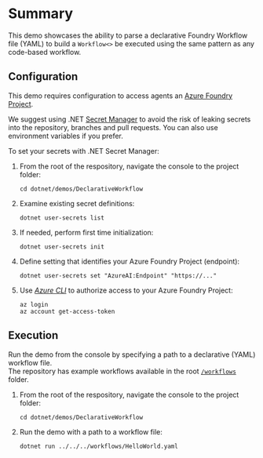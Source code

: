 ﻿# Summary

This demo showcases the ability to parse a declarative Foundry Workflow file (YAML) to build a `Workflow<>`
be executed using the same pattern as any code-based workflow.

## Configuration

This demo requires configuration to access agents an [Azure Foundry Project](https://learn.microsoft.com/azure/ai-foundry).

We suggest using .NET [Secret Manager](https://learn.microsoft.com/en-us/aspnet/core/security/app-secrets) 
to avoid the risk of leaking secrets into the repository, branches and pull requests. 
You can also use environment variables if you prefer.

To set your secrets with .NET Secret Manager:

1. From the root of the respository, navigate the console to the project folder:

    ```
    cd dotnet/demos/DeclarativeWorkflow
    ```

2. Examine existing secret definitions:

    ```
    dotnet user-secrets list
    ```

3. If needed, perform first time initialization:

    ```
    dotnet user-secrets init
    ```

4. Define setting that identifies your Azure Foundry Project (endpoint):

    ```
    dotnet user-secrets set "AzureAI:Endpoint" "https://..."
    ```

5. Use [_Azure CLI_](https://learn.microsoft.com/cli/azure/authenticate-azure-cli) to authorize access to your Azure Foundry Project:

    ```
    az login
    az account get-access-token
    ```

## Execution

Run the demo from the console by specifying a path to a declarative (YAML) workflow file.  
The repository has example workflows available in the root [`/workflows`](../../../workflows) folder.

1. From the root of the respository, navigate the console to the project folder:

    ```
    cd dotnet/demos/DeclarativeWorkflow
    ```

2. Run the demo with a path to a workflow file:

    ```
    dotnet run ../../../workflows/HelloWorld.yaml
    ```
